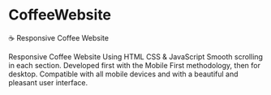 # CoffeeWebsite
☕ Responsive Coffee Website

Responsive Coffee Website Using HTML CSS & JavaScript Smooth scrolling in each section. Developed first with the Mobile First methodology, then for desktop. Compatible with all mobile devices and with a beautiful and pleasant user interface.
